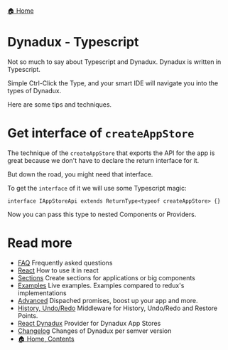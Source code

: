 [🏠 Home](../README.md)

# Dynadux - Typescript

Not so much to say about Typescript and Dynadux. Dynadux is written in Typescript. 

Simple Ctrl-Click the Type, and your smart IDE will navigate you into the types of Dynadux.

Here are some tips and techniques.

# Get interface of `createAppStore`

The technique of the `createAppStore` that exports the API for the app is great because we don't have to declare the return interface for it.

But down the road, you might need that interface. 

To get the `interface` of it we will use some Typescript magic:

`interface IAppStoreApi extends ReturnType<typeof createAppStore> {}`

Now you can pass this type to nested Components or Providers.

# Read more 

- [FAQ](./FAQ.md) Frequently asked questions
- [React](./React.md) How to use it in react
- [Sections](./API-Sections.md) Create sections for applications or big components
- [Examples](./Examples.md) Live examples. Examples compared to redux's implementations
- [Advanced](./Advanced.md) Dispached promises, boost up your app and more.
- [History, Undo/Redo](https://github.com/aneldev/dynadux-history-middleware) Middleware for History, Undo/Redo and Restore Points.
- [React Dynadux](https://github.com/aneldev/react-dynadux) Provider for Dynadux App Stores
- [Changelog](./Changelog.md) Changes of Dynadux per semver version
- [🏠 Home, Contents](../README.md#table-of-contents)
